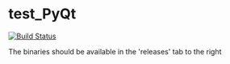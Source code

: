 # test_PyQt

[![Build Status](https://travis-ci.com/pseastham/test_PyQt.svg?branch=main)](https://travis-ci.com/pseastham/test_PyQt)

The binaries should be available in the 'releases' tab to the right